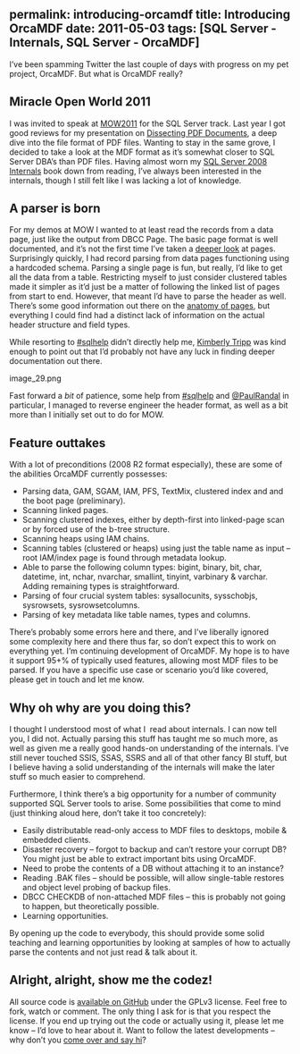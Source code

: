 permalink: introducing-orcamdf
title: Introducing OrcaMDF
date: 2011-05-03
tags: [SQL Server - Internals, SQL Server - OrcaMDF]
---
I’ve been spamming Twitter the last couple of days with progress on my pet project, OrcaMDF. But what is OrcaMDF really?

## Miracle Open World 2011

I was invited to speak at [MOW2011](http://mow2011.dk/) for the SQL Server track. Last year I got good reviews for my presentation on [Dissecting PDF Documents](http://improve.dk/images/improve_dk/Windows-Live-Writer/Miracle-OpenWorld-2010-Slides_B653/Dissecting_PDF_Documents_1.pdf), a deep dive into the file format of PDF files. Wanting to stay in the same grove, I decided to take a look at the MDF format as it’s somewhat closer to SQL Server DBA’s than PDF files. Having almost worn my [SQL Server 2008 Internals](http://www.amazon.com/Microsoft%C2%AE-SQL-Server%C2%AE-2008-Internals/dp/0735626243) book down from reading, I’ve always been interested in the internals, though I still felt like I was lacking a lot of knowledge.

## A parser is born

For my demos at MOW I wanted to at least read the records from a data page, just like the output from DBCC Page. The basic page format is well documented, and it’s not the first time I’ve taken a [deeper look](http://improve.dk/archive/2009/03/26/deciphering-a-sql-server-data-page.aspx) at pages. Surprisingly quickly, I had record parsing from data pages functioning using a hardcoded schema. Parsing a single page is fun, but really, I’d like to get all the data from a table. Restricting myself to just consider clustered tables made it simpler as it’d just be a matter of following the linked list of pages from start to end. However, that meant I’d have to parse the header as well. There’s some good information out there on the [anatomy of pages](http://sqlskills.com/blogs/paul/post/Inside-the-Storage-Engine-Anatomy-of-a-page.aspx), but everything I could find had a distinct lack of information on the actual header structure and field types.

<!-- more -->

While resorting to [#sqlhelp](http://search.twitter.com/search?q=%23sqlhelp) didn’t directly help me, [Kimberly Tripp](http://www.sqlskills.com/blogs/Kimberly/) was kind enough to point out that I’d probably not have any luck in finding deeper documentation out there.

image_29.png

Fast forward a *bit* of patience, some help from [#sqlhelp](http://search.twitter.com/search?q=%23sqlhelp) and [@PaulRandal](http://twitter.com/#!/PaulRandal) in particular, I managed to reverse engineer the header format, as well as a bit more than I initially set out to do for MOW.
## Feature outtakes
With a lot of preconditions (2008 R2 format especially), these are some of the abilities OrcaMDF currently possesses:

* Parsing data, GAM, SGAM, IAM, PFS, TextMix, clustered index and and the boot page (preliminary).
* Scanning linked pages.
* Scanning clustered indexes, either by depth-first into linked-page scan or by forced use of the b-tree structure.
* Scanning heaps using IAM chains.
* Scanning tables (clustered or heaps) using just the table name as input – root IAM/index page is found through metadata lookup.
* Able to parse the following column types: bigint, binary, bit, char, datetime, int, nchar, nvarchar, smallint, tinyint, varbinary & varchar. Adding remaining types is straightforward.
* Parsing of four crucial system tables: sysallocunits, sysschobjs, sysrowsets, sysrowsetcolumns.
* Parsing of key metadata like table names, types and columns.

There’s probably some errors here and there, and I’ve liberally ignored some complexity here and there thus far, so don’t expect this to work on everything yet. I’m continuing development of OrcaMDF. My hope is to have it support 95+% of typically used features, allowing most MDF files to be parsed. If you have a specific use case or scenario you’d like covered, please get in touch and let me know.
## Why oh why are you doing this?
I thought I understood most of what I  read about internals. I can now tell you, I did not. Actually parsing this stuff has taught me so much more, as well as given me a really good hands-on understanding of the internals. I’ve still never touched SSIS, SSAS, SSRS and all of that other fancy BI stuff, but I believe having a solid understanding of the internals will make the later stuff so much easier to comprehend.

Furthermore, I think there’s a big opportunity for a number of community supported SQL Server tools to arise. Some possibilities that come to mind (just thinking aloud here, don’t take it too concretely):

* Easily distributable read-only access to MDF files to desktops, mobile & embedded clients.
* Disaster recovery – forgot to backup and can’t restore your corrupt DB? You might just be able to extract important bits using OrcaMDF.
* Need to probe the contents of a DB without attaching it to an instance?
* Reading .BAK files – should be possible, will allow single-table restores and object level probing of backup files.
* DBCC CHECKDB of non-attached MDF files – this is probably not going to happen, but theoretically possible.
* Learning opportunities.

By opening up the code to everybody, this should provide some solid teaching and learning opportunities by looking at samples of how to actually parse the contents and not just read & talk about it.
## Alright, alright, show me the codez!
All source code is [available on GitHub](https://github.com/improvedk/OrcaMDF) under the GPLv3 license. Feel free to fork, watch or comment. The only thing I ask for is that you respect the license. If you end up trying out the code or actually using it, please let me know – I’d love to hear about it. Want to follow the latest developments – why don’t you [come over and say hi](http://twitter.com/#!/improvedk)?
